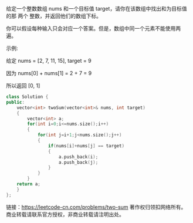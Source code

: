 给定一个整数数组 nums 和一个目标值 target，请你在该数组中找出和为目标值的那 两个 整数，并返回他们的数组下标。

你可以假设每种输入只会对应一个答案。但是，数组中同一个元素不能使用两遍。 

示例:

给定 nums = [2, 7, 11, 15], target = 9

因为 nums[0] + nums[1] = 2 + 7 = 9

所以返回 [0, 1]

```c++
class Solution {
public:
    vector<int> twoSum(vector<int>& nums, int target) 
    {
        vector<int> a;
        for(int i=0;i<=nums.size();i++)
        {
            for(int j=i+1;j<nums.size();j++)
            {
                if(nums[i]+nums[j] == target)
                {
                    a.push_back(i);
                    a.push_back(j);
                }
            }
        }
    return a;
    }
};
```

链接：https://leetcode-cn.com/problems/two-sum
著作权归领扣网络所有。商业转载请联系官方授权，非商业转载请注明出处。